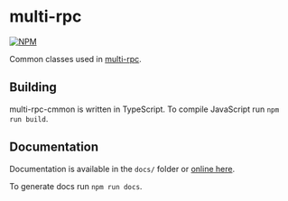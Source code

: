 # multi-rpc

[![NPM](https://nodei.co/npm/multi-rpc-common.png)](https://nodei.co/npm/multi-rpc-common/)

Common classes used in [multi-rpc](https://github.com/znetstar/multi-rpc).

## Building

multi-rpc-cmmon is written in TypeScript. To compile JavaScript run `npm run build`.

## Documentation

Documentation is available in the `docs/` folder or [online here](https://multi-rpc-common.docs.zacharyboyd.nyc).

To generate docs run `npm run docs`.